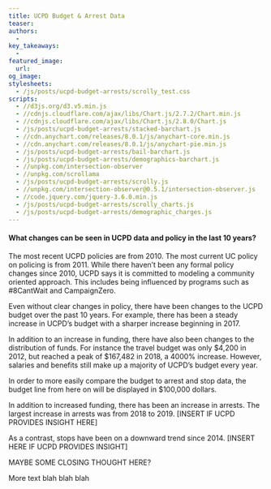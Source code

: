 ```yaml
---
title: UCPD Budget & Arrest Data
teaser:
authors:
  -
key_takeaways:
  -
featured_image:
  url:
og_image:
stylesheets:
  - /js/posts/ucpd-budget-arrests/scrolly_test.css
scripts:
  - //d3js.org/d3.v5.min.js
  - //cdnjs.cloudflare.com/ajax/libs/Chart.js/2.7.2/Chart.min.js
  - //cdnjs.cloudflare.com/ajax/libs/Chart.js/2.8.0/Chart.js
  - /js/posts/ucpd-budget-arrests/stacked-barchart.js
  - //cdn.anychart.com/releases/8.0.1/js/anychart-core.min.js
  - //cdn.anychart.com/releases/8.0.1/js/anychart-pie.min.js
  - /js/posts/ucpd-budget-arrests/bail-barchart.js
  - /js/posts/ucpd-budget-arrests/demographics-barchart.js
  - //unpkg.com/intersection-observer
  - //unpkg.com/scrollama
  - /js/posts/ucpd-budget-arrests/scrolly.js
  - //unpkg.com/intersection-observer@0.5.1/intersection-observer.js
  - //code.jquery.com/jquery-3.6.0.min.js
  - /js/posts/ucpd-budget-arrests/scrolly_charts.js
  - /js/posts/ucpd-budget-arrests/demographic_charges.js
---
```


<div id="barchart-wrapper">
  <canvas id="barchart-uclapd"></canvas>
</div>

<div height = "800">
  <canvas id="race_chart"></canvas> 
</div>
<div height = "800">
  <canvas id="gender_chart"></canvas> 
</div>
<div height = "800">
  <canvas id="age_chart"></canvas> 
</div>

<div height = "800">
  <canvas id="demographic_charges"></canvas> 
</div>

<section class = 'scrollama'>
    <section id="stick">
      <article id = 'scrolly_area'>
        <div class="step first" id = "2010" data-step="1">
          <h1 class = "scrolly_title">What changes can be seen in UCPD data and policy in the last 10 years?</h1>
          <p>The most recent UCPD policies are from 2010. The most current UC policy on policing is from 2011. While there haven’t been any formal policy changes since 2010, UCPD says it is committed to modeling a community oriented approach. This includes being influenced by programs such as #8CantWait and CampaignZero. </p>
        </div>
        <!-- <div class = "step later" id ="2012">Our data begins in 2012.</div> -->
        <figure>
          <div class = "BudgetStopChart" id = "BudgetStop">
            <canvas id="myChart"></canvas>
          </div>
        </figure>
        <div class="step later" data-step="2">
          <p>Even without clear changes in policy, there have been changes to the UCPD budget over the past 10 years. For example, there has been a steady increase in UCPD’s budget with a sharper increase beginning in 2017. </p>
        </div>
        <div class="step later" data-step="3">
          <p>In addition to an increase in funding, there have also been changes to the distribution of funds. For instance the travel budget was only $4,200 in 2012, but reached a peak of $167,482 in 2018, a 4000% increase. However, salaries and benefits still make up a majority of UCPD’s budget every year.</p>
        </div>
        <div class="step later" data-step="4">
          <p>In order to more easily compare the budget to arrest and stop data, the budget line from here on will be displayed in $100,000 dollars. </p>
        </div>
        <div class="step later" data-step="5">
          <p>In addition to increased funding, there has been an increase in arrests. The largest increase in arrests was from 2018 to 2019. [INSERT IF UCPD PROVIDES INSIGHT HERE] </p>
        </div>
        <!-- <div class="step later chart" data-step="6">
          <iframe title="Arrests by Category" aria-label="Bar Chart" id="datawrapper-chart-XGN30" src="https://datawrapper.dwcdn.net/XGN30/1/" scrolling="no" frameborder="0" style="width: 0; min-width: 100% !important; border: none;" height="645 !important"></iframe><script type="text/javascript">!function(){"use strict";window.addEventListener("message",(function(e){if(void 0!==e.data["datawrapper-height"]){var t=document.querySelectorAll("iframe");for(var a in e.data["datawrapper-height"])for(var r=0;r<t.length;r++){if(t[r].contentWindow===e.source)t[r].style.height=e.data["datawrapper-height"][a]+"px"}}}))}();
          </script>
        </div> -->
        <div class="step later" data-step="6">
          <p>As a contrast, stops have been on a downward trend since 2014. [INSERT HERE IF UCPD PROVIDES INSIGHT]</p>
        </div>
        <div class="step last" data-step="7">
          <p>MAYBE SOME CLOSING THOUGHT HERE?</p>
        </div>
        </article>
    </section>
</section>

<div class="bail-barchart">
  <canvas id='bail-chart-ucpd'> </canvas>
</div>

More text blah blah blah